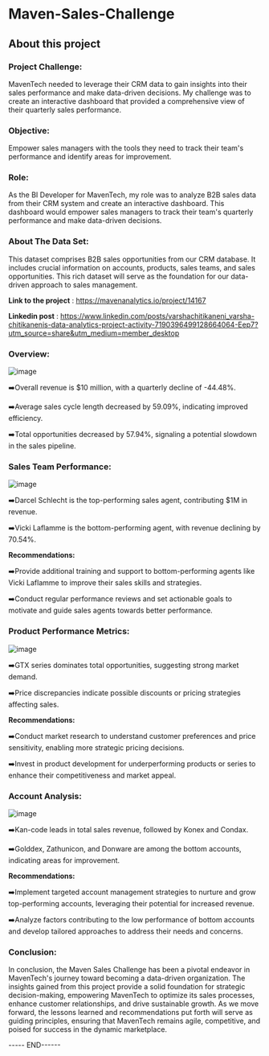 # Maven-Sales-Challenge

## **About this project**

### **Project Challenge:**

MavenTech needed to leverage their CRM data to gain insights into their sales performance and make data-driven decisions. My challenge was to create an interactive dashboard that provided a comprehensive view of their quarterly sales performance.

### **Objective:**

Empower sales managers with the tools they need to track their team's performance and identify areas for improvement.

### **Role:**

As the BI Developer for MavenTech, my role was to analyze B2B sales data from their CRM system and create an interactive dashboard. This dashboard would empower sales managers to track their team's quarterly performance and make data-driven decisions.

### **About The Data Set:**

This dataset comprises B2B sales opportunities from our CRM database. It includes crucial information on accounts, products, sales teams, and sales opportunities. This rich dataset will serve as the foundation for our data-driven approach to sales management.

**Link to the project** : https://mavenanalytics.io/project/14167

**Linkedin post** : https://www.linkedin.com/posts/varshachitikaneni_varsha-chitikanenis-data-analytics-project-activity-7190396499128664064-Eep7?utm_source=share&utm_medium=member_desktop

### **Overview:**

![image](https://github.com/ChitikaneniVarsha/Maven-Sales-Challenge/assets/119399943/df4ddbbe-f99c-4f6b-973f-8e59ddbee13f)


 ➡️Overall revenue is $10 million, with a quarterly decline of -44.48%.
 
 ➡️Average sales cycle length decreased by 59.09%, indicating improved efficiency.
 
 ➡️Total opportunities decreased by 57.94%, signaling a potential slowdown in the sales pipeline.

### **Sales Team Performance:**

![image](https://github.com/ChitikaneniVarsha/Maven-Sales-Challenge/assets/119399943/3eb2c035-a0bb-4abd-addd-dc6023d38bb8)


➡️Darcel Schlecht is the top-performing sales agent, contributing $1M in revenue.

➡️Vicki Laflamme is the bottom-performing agent, with revenue declining by 70.54%.


**Recommendations:**

➡️Provide additional training and support to bottom-performing agents like Vicki Laflamme to improve their sales skills and strategies.

➡️Conduct regular performance reviews and set actionable goals to motivate and guide sales agents towards better performance.

### **Product Performance Metrics:**

![image](https://github.com/ChitikaneniVarsha/Maven-Sales-Challenge/assets/119399943/3b109055-88dc-46db-9d52-7118556cc724)

➡️GTX series dominates total opportunities, suggesting strong market demand.

➡️Price discrepancies indicate possible discounts or pricing strategies affecting sales.

**Recommendations:**

➡️Conduct market research to understand customer preferences and price sensitivity, enabling more strategic pricing decisions.

➡️Invest in product development for underperforming products or series to enhance their competitiveness and market appeal.

### **Account Analysis:**

![image](https://github.com/ChitikaneniVarsha/Maven-Sales-Challenge/assets/119399943/602d6291-35da-4bf4-a1d3-2e3075d9bd17)

➡️Kan-code leads in total sales revenue, followed by Konex and Condax.

➡️Golddex, Zathunicon, and Donware are among the bottom accounts, indicating areas for improvement.

**Recommendations:**

➡️Implement targeted account management strategies to nurture and grow top-performing accounts, leveraging their potential for increased revenue.

➡️Analyze factors contributing to the low performance of bottom accounts and develop tailored approaches to address their needs and concerns.

### **Conclusion:**

In conclusion, the Maven Sales Challenge has been a pivotal endeavor in MavenTech's journey toward becoming a data-driven organization. The insights gained from this project provide a solid foundation for strategic decision-making, empowering MavenTech to optimize its sales processes, enhance customer relationships, and drive sustainable growth. As we move forward, the lessons learned and recommendations put forth will serve as guiding principles, ensuring that MavenTech remains agile, competitive, and poised for success in the dynamic marketplace.

----- END------

